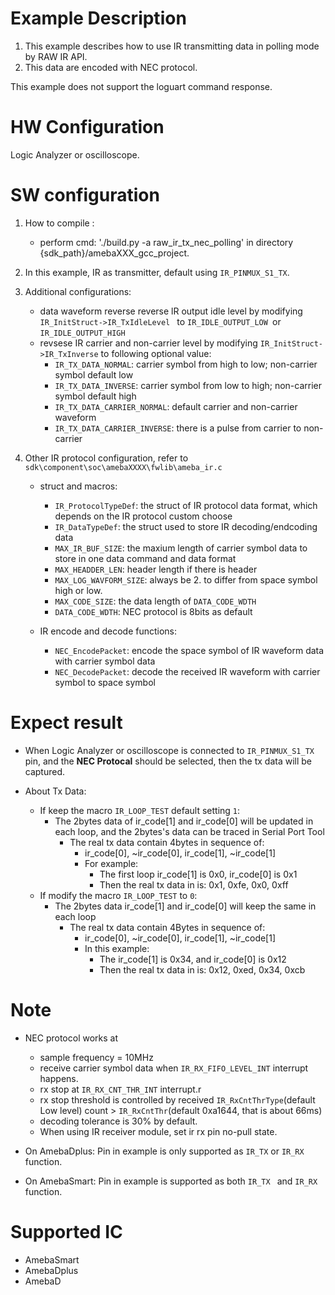 # Example Description

1. This example describes how to use IR transmitting data in polling mode by RAW IR API.
2. This data are encoded with NEC protocol.

This example does not support the loguart command response.

# HW Configuration

Logic Analyzer or oscilloscope.

# SW configuration

1. How to compile :
   - perform cmd: './build.py -a raw_ir_tx_nec_polling' in directory {sdk_path}/amebaXXX_gcc_project.
2. In this example, IR as transmitter, default using `IR_PINMUX_S1_TX`.
3. Additional configurations:

   - data waveform reverse
     reverse lR output idle level by modifying `IR_InitStruct->IR_TxIdleLevel ` to `IR_IDLE_OUTPUT_LOW `or `IR_IDLE_OUTPUT_HIGH`
   - revsese IR carrier and non-carrier level by modifying `IR_InitStruct->IR_TxInverse` to following optional value:
     - `IR_TX_DATA_NORMAL`: carrier symbol from high to low; non-carrier symbol default low
     - `IR_TX_DATA_INVERSE`: carrier symbol from low to high; non-carrier symbol default high
     - `IR_TX_DATA_CARRIER_NORMAL`: default carrier and non-carrier waveform
     - `IR_TX_DATA_CARRIER_INVERSE`: there is a pulse from carrier to non-carrier
4. Other IR protocol configuration, refer to `sdk\component\soc\amebaXXXX\fwlib\ameba_ir.c`
   - struct and macros:

     - `IR_ProtocolTypeDef`: the struct of IR protocol data format, which depends on the IR protocol custom choose
     - `IR_DataTypeDef`: the struct used to store IR decoding/endcoding data
     - `MAX_IR_BUF_SIZE`: the maxium length of carrier symbol data to store in one data command and data format
     - `MAX_HEADDER_LEN`: header length if there is header
     - `MAX_LOG_WAVFORM_SIZE`: always be 2. to differ from space symbol high or low.
     - `MAX_CODE_SIZE`: the data length of `DATA_CODE_WDTH`
     - `DATA_CODE_WDTH`: NEC protocol is 8bits as default
   - IR encode and decode functions:

     - `NEC_EncodePacket`: encode the space symbol of IR waveform data with carrier symbol data
     - `NEC_DecodePacket`: decode the received IR waveform with carrier symbol to space symbol

# Expect result

  - When Logic Analyzer or oscilloscope is connected to `IR_PINMUX_S1_TX` pin, and the **NEC Protocal** should be selected, then the tx data will be captured.

  - About Tx Data:
    - If keep the macro `IR_LOOP_TEST` default setting `1`:
      - The 2bytes data of ir_code[1] and ir_code[0] will be updated in each loop, and the 2bytes's data can be traced in Serial Port Tool
        - The real tx data contain 4bytes in sequence of:
          - ir_code[0], ~ir_code[0], ir_code[1], ~ir_code[1] 
          - For example: 
            - The first loop ir_code[1] is 0x0, ir_code[0] is 0x1
            - Then the real tx data in is: 0x1, 0xfe, 0x0, 0xff
    - If modify the macro `IR_LOOP_TEST` to `0`:
      - The 2bytes data ir_code[1] and ir_code[0] will keep the same in each loop
        - The real tx data contain 4Bytes in sequence of:
          - ir_code[0], ~ir_code[0], ir_code[1], ~ir_code[1] 
          - In this example:
            - The ir_code[1] is 0x34, and ir_code[0] is 0x12
            - Then the real tx data in is: 0x12, 0xed, 0x34, 0xcb

# Note

- NEC protocol works at

  - sample frequency = 10MHz
  - receive carrier symbol data when `IR_RX_FIFO_LEVEL_INT` interrupt happens.
  - rx stop at `IR_RX_CNT_THR_INT` interrupt.r
  - rx stop threshold is controlled by received `IR_RxCntThrType`(default Low level) count > `IR_RxCntThr`(default 0xa1644, that is about 66ms)
  - decoding tolerance is 30% by default.
  - When using IR receiver module, set ir rx pin no-pull state.
- On AmebaDplus: Pin in example is only supported as `IR_TX` or `IR_RX` function.
- On AmebaSmart: Pin in example is supported as both `IR_TX ` and `IR_RX` function.

# Supported IC

- AmebaSmart
- AmebaDplus
- AmebaD
